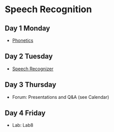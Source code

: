# Speech Recognition

## Day 1 Monday

- [Phonetics](phonetics.md)





## Day 2 Tuesday

- [Speech Recognizer](recognizer.md)


## Day 3 Thursday

- Forum: Presentations and Q&A (see Calendar)

## Day 4 Friday

- Lab: Lab8


